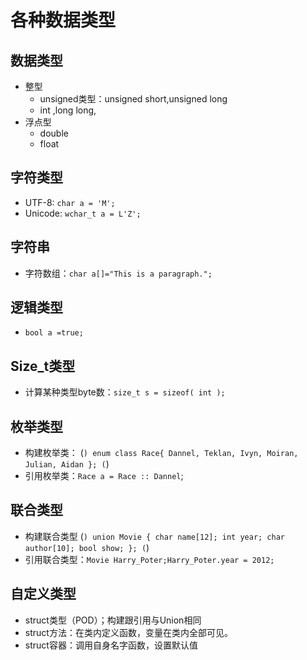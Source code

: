 #  各种数据类型
## 数据类型
- 整型
    - unsigned类型：unsigned short,unsigned long 
    - int ,long long,
- 浮点型
    - double
    - float
## 字符类型
- UTF-8: `char a = 'M';`
- Unicode: `wchar_t a = L'Z'; `
## 字符串
- 字符数组：`char a[]="This is a paragraph.";`
## 逻辑类型
- `bool a =true;`
## Size_t类型
- 计算某种类型byte数：`size_t s = sizeof( int );`
## 枚举类型
- 构建枚举类：
(```) enum class Race{
    Dannel,
    Teklan,
    Ivyn,
    Moiran,
    Julian,
    Aidan
};
(```)
- 引用枚举类：`Race a = Race :: Dannel`;
## 联合类型
- 构建联合类型
(```)
union Movie {
    char name[12];
    int year;
    char author[10];
    bool show;
};
(```)
- 引用联合类型：`Movie Harry_Poter;Harry_Poter.year = 2012;`
## 自定义类型
- struct类型（POD）；构建跟引用与Union相同
- struct方法：在类内定义函数，变量在类内全部可见。
- struct容器：调用自身名字函数，设置默认值
